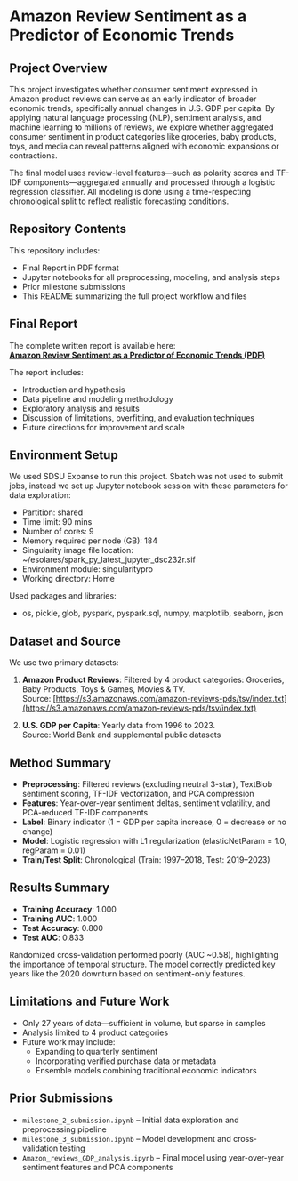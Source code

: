 # Amazon Review Sentiment as a Predictor of Economic Trends

## Project Overview

This project investigates whether consumer sentiment expressed in Amazon product reviews can serve as an early indicator of broader economic trends, specifically annual changes in U.S. GDP per capita. By applying natural language processing (NLP), sentiment analysis, and machine learning to millions of reviews, we explore whether aggregated consumer sentiment in product categories like groceries, baby products, toys, and media can reveal patterns aligned with economic expansions or contractions.

The final model uses review-level features—such as polarity scores and TF-IDF components—aggregated annually and processed through a logistic regression classifier. All modeling is done using a time-respecting chronological split to reflect realistic forecasting conditions.

## Repository Contents

This repository includes:

- Final Report in PDF format
- Jupyter notebooks for all preprocessing, modeling, and analysis steps
- Prior milestone submissions
- This README summarizing the full project workflow and files

## Final Report

The complete written report is available here:  
[**Amazon Review Sentiment as a Predictor of Economic Trends (PDF)**](./Amazon_view_Sentiment_as_a_Predictor_of_Economic_Trends.pdf)

The report includes:
- Introduction and hypothesis
- Data pipeline and modeling methodology
- Exploratory analysis and results
- Discussion of limitations, overfitting, and evaluation techniques
- Future directions for improvement and scale

## Environment Setup

We used SDSU Expanse to run this project. Sbatch was not used to submit jobs, instead we set up Jupyter notebook session with these parameters for data exploration:
- Partition: shared
- Time limit: 90 mins
- Number of cores: 9
- Memory required per node (GB): 184
- Singularity image file location: ~/esolares/spark_py_latest_jupyter_dsc232r.sif
- Environment module: singularitypro
- Working directory: Home

Used packages and libraries:
- os, pickle, glob, pyspark, pyspark.sql, numpy, matplotlib, seaborn, json

## Dataset and Source

We use two primary datasets:

1. **Amazon Product Reviews**: Filtered by 4 product categories: Groceries, Baby Products, Toys & Games, Movies & TV.  
   Source: [https://s3.amazonaws.com/amazon-reviews-pds/tsv/index.txt](https://s3.amazonaws.com/amazon-reviews-pds/tsv/index.txt)

2. **U.S. GDP per Capita**: Yearly data from 1996 to 2023.  
   Source: World Bank and supplemental public datasets

## Method Summary

- **Preprocessing**: Filtered reviews (excluding neutral 3-star), TextBlob sentiment scoring, TF-IDF vectorization, and PCA compression
- **Features**: Year-over-year sentiment deltas, sentiment volatility, and PCA-reduced TF-IDF components
- **Label**: Binary indicator (1 = GDP per capita increase, 0 = decrease or no change)
- **Model**: Logistic regression with L1 regularization (elasticNetParam = 1.0, regParam = 0.01)
- **Train/Test Split**: Chronological (Train: 1997–2018, Test: 2019–2023)

## Results Summary

- **Training Accuracy**: 1.000
- **Training AUC**: 1.000
- **Test Accuracy**: 0.800
- **Test AUC**: 0.833

Randomized cross-validation performed poorly (AUC ~0.58), highlighting the importance of temporal structure. The model correctly predicted key years like the 2020 downturn based on sentiment-only features.

## Limitations and Future Work

- Only 27 years of data—sufficient in volume, but sparse in samples
- Analysis limited to 4 product categories
- Future work may include:
  - Expanding to quarterly sentiment
  - Incorporating verified purchase data or metadata
  - Ensemble models combining traditional economic indicators

## Prior Submissions

- `milestone_2_submission.ipynb` – Initial data exploration and preprocessing pipeline
- `milestone_3_submission.ipynb` – Model development and cross-validation testing
- `Amazon_rewiews_GDP_analysis.ipynb` – Final model using year-over-year sentiment features and PCA components
